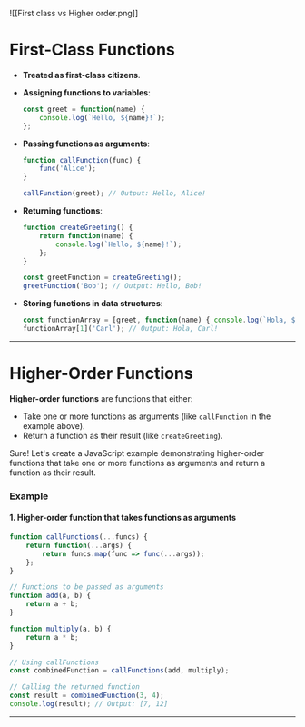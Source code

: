 ![[First class vs Higher order.png]]




# First-Class Functions

- **Treated as first-class citizens**.

- **Assigning functions to variables**: 

  ```javascript
  const greet = function(name) {
      console.log(`Hello, ${name}!`);
  };
  ```

- **Passing functions as arguments**: 

  ```javascript
  function callFunction(func) {
      func('Alice');
  }

  callFunction(greet); // Output: Hello, Alice!
  ```

- **Returning functions**: 

  ```javascript
  function createGreeting() {
      return function(name) {
          console.log(`Hello, ${name}!`);
      };
  }

  const greetFunction = createGreeting();
  greetFunction('Bob'); // Output: Hello, Bob!
  ```

- **Storing functions in data structures**: 

  ```javascript
  const functionArray = [greet, function(name) { console.log(`Hola, ${name}!`); }];
  functionArray[1]('Carl'); // Output: Hola, Carl!
  ```

---

# Higher-Order Functions

**Higher-order functions** are functions that either:
- Take one or more functions as arguments (like `callFunction` in the example above).
- Return a function as their result (like `createGreeting`).

Sure! Let's create a JavaScript example demonstrating higher-order functions that take one or more functions as arguments and return a function as their result.

### Example

#### 1. Higher-order function that takes functions as arguments

```javascript
function callFunctions(...funcs) {
    return function(...args) {
        return funcs.map(func => func(...args));
    };
}

// Functions to be passed as arguments
function add(a, b) {
    return a + b;
}

function multiply(a, b) {
    return a * b;
}

// Using callFunctions
const combinedFunction = callFunctions(add, multiply);

// Calling the returned function
const result = combinedFunction(3, 4);
console.log(result); // Output: [7, 12]
```



---
